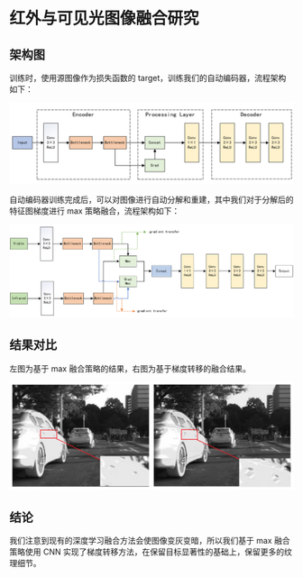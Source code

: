 # 红外与可见光图像融合研究

## 架构图

训练时，使用源图像作为损失函数的 target，训练我们的自动编码器，流程架构如下：

![](asserts/arch1.png)

自动编码器训练完成后，可以对图像进行自动分解和重建，其中我们对于分解后的特征图梯度进行 max 策略融合，流程架构如下：

![](asserts/arch2.png)

## 结果对比

左图为基于 max 融合策略的结果，右图为基于梯度转移的融合结果。

![](asserts/result.png)

## 结论

我们注意到现有的深度学习融合方法会使图像变灰变暗，所以我们基于 max 融合策略使用 CNN 实现了梯度转移方法，在保留目标显著性的基础上，保留更多的纹理细节。
